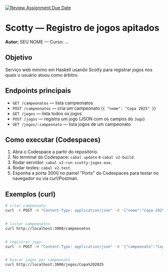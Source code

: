 [![Review Assignment Due Date](https://classroom.github.com/assets/deadline-readme-button-22041afd0340ce965d47ae6ef1cefeee28c7c493a6346c4f15d667ab976d596c.svg)](https://classroom.github.com/a/7NMOLXjY)


# Scotty — Registro de jogos apitados


**Autor:** SEU NOME — Curso: ...


## Objetivo
Serviço web mínimo em Haskell usando Scotty para registrar jogos nos quais o usuário atuou como árbitro.


## Endpoints principais
- `GET /campeonatos` — lista campeonatos
- `POST /campeonatos` — cria um campeonato (`{ "nome": "Copa 2025" }`)
- `GET /jogos` — lista todos os jogos
- `POST /jogos` — registra um jogo (JSON com os campos do `Jogo`)
- `GET /jogos/:campeonato` — lista jogos de um campeonato


## Como executar (Codespaces)
1. Abra o Codespace a partir do repositório.
2. No terminal do Codespace: `cabal update` e `cabal v2-build`.
3. Rodar servidor: `cabal v2-run scotty-jogos-exe`.
4. Rodar testes: `cabal v2-test`.
5. Exponha a porta 3000 no painel "Ports" do Codespaces para testar no navegador ou via curl/Postman.


## Exemplos (curl)
```bash
# criar campeonato
curl -X POST -H "Content-Type: application/json" -d '{"nome":"Copa 2025"}' http://localhost:3000/campeonatos


# listar campeonatos
curl http://localhost:3000/campeonatos


# registrar jogo
curl -X POST -H "Content-Type: application/json" -d '{"campeonato":"Copa 2025","dataJogo":"2025-09-22","numQuadra":2,"numMesa":1,"salario":150.0}' http://localhost:3000/jogos


# buscar jogos por campeonato
curl http://localhost:3000/jogos/Copa%202025